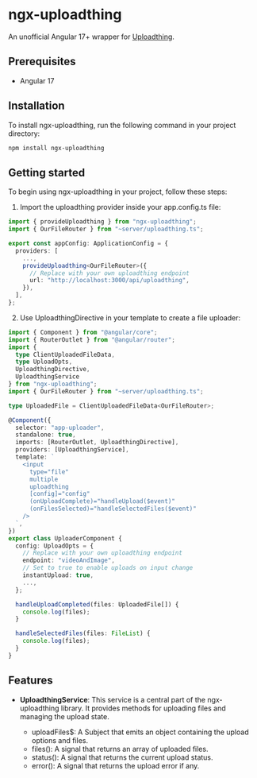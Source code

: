 # ngx-uploadthing

An unofficial Angular 17+ wrapper for [Uploadthing](https://github.com/pingdotgg/uploadthing).

## Prerequisites

- Angular 17

## Installation

To install ngx-uploadthing, run the following command in your project directory:

```bash
npm install ngx-uploadthing
```

## Getting started

To begin using ngx-uploadthing in your project, follow these steps:

1. Import the uploadthing provider inside your app.config.ts file:

```typescript
import { provideUploadthing } from "ngx-uploadthing";
import { OurFileRouter } from "~server/uploadthing.ts";

export const appConfig: ApplicationConfig = {
  providers: [
    ...,
    provideUploadthing<OurFileRouter>({
      // Replace with your own uploadthing endpoint
      url: "http://localhost:3000/api/uploadthing",
    }),
  ],
};
```

2. Use UploadthingDirective in your template to create a file uploader:

```typescript
import { Component } from "@angular/core";
import { RouterOutlet } from "@angular/router";
import {
  type ClientUploadedFileData,
  type UploadOpts,
  UploadthingDirective,
  UploadthingService
} from "ngx-uploadthing";
import { OurFileRouter } from "~server/uploadthing.ts";

type UploadedFile = ClientUploadedFileData<OurFileRouter>;

@Component({
  selector: "app-uploader",
  standalone: true,
  imports: [RouterOutlet, UploadthingDirective],
  providers: [UploadthingService],
  template: `
    <input
      type="file"
      multiple
      uploadthing
      [config]="config"
      (onUploadComplete)="handleUpload($event)"
      (onFilesSelected)="handleSelectedFiles($event)"
    />
  `,
})
export class UploaderComponent {
  config: UploadOpts = {
    // Replace with your own uploadthing endpoint
    endpoint: "videoAndImage",
    // Set to true to enable uploads on input change
    instantUpload: true,
    ...,
  };

  handleUploadCompleted(files: UploadedFile[]) {
    console.log(files);
  }

  handleSelectedFiles(files: FileList) {
    console.log(files);
  }
}
```

## Features

- **UploadthingService**: This service is a central part of the ngx-uploadthing library. It provides methods for uploading files and managing the upload state.

  - uploadFiles$: A Subject that emits an object containing the upload options and files.
  - files(): A signal that returns an array of uploaded files.
  - status(): A signal that returns the current upload status.
  - error(): A signal that returns the upload error if any.
